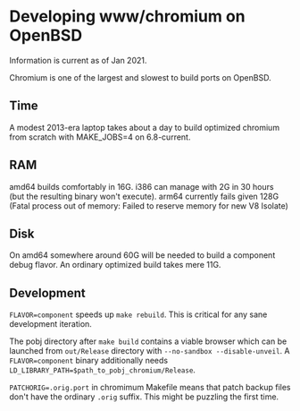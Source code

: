 # Developing www/chromium on OpenBSD

Information is current as of Jan 2021.

Chromium is one of the largest and slowest to build ports on OpenBSD.

## Time

A modest 2013-era laptop takes about a day to build optimized chromium
from scratch with MAKE_JOBS=4 on 6.8-current.

## RAM

amd64 builds comfortably in 16G. i386 can manage with 2G in 30 hours
(but the resulting binary won't execute). arm64 currently fails given
128G (Fatal process out of memory: Failed to reserve memory for new V8
Isolate)

## Disk

On amd64 somewhere around 60G will be needed to build a component
debug flavor. An ordinary optimized build takes mere 11G.

## Development

`FLAVOR=component` speeds up `make rebuild`. This is critical for any
sane development iteration.

The pobj directory after `make build` contains a viable browser which
can be launched from `out/Release` directory with `--no-sandbox
--disable-unveil`. A `FLAVOR=component` binary additionally needs
`LD_LIBRARY_PATH=$path_to_pobj_chromium/Release`.

`PATCHORIG=.orig.port` in chromimum Makefile means that patch backup
files don't have the ordinary `.orig` suffix. This might be puzzling
the first time.

